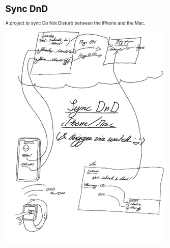 # Sync DnD

A project to sync Do Not Disturb between the iPhone and the Mac.

![Concept](https://raw.githubusercontent.com/FlorianKempenich/SyncDnD/master/img/Concept.png)


